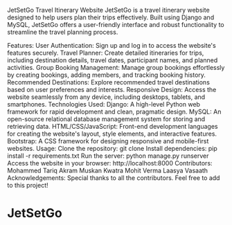 JetSetGo Travel Itinerary Website
JetSetGo is a travel itinerary website designed to help users plan their trips effectively. Built using Django and MySQL, JetSetGo offers a user-friendly interface and robust functionality to streamline the travel planning process.

Features:
User Authentication: Sign up and log in to access the website's features securely.
Travel Planner: Create detailed itineraries for trips, including destination details, travel dates, participant names, and planned activities.
Group Booking Management: Manage group bookings effortlessly by creating bookings, adding members, and tracking booking history.
Recommended Destinations: Explore recommended travel destinations based on user preferences and interests.
Responsive Design: Access the website seamlessly from any device, including desktops, tablets, and smartphones.
Technologies Used:
Django: A high-level Python web framework for rapid development and clean, pragmatic design.
MySQL: An open-source relational database management system for storing and retrieving data.
HTML/CSS/JavaScript: Front-end development languages for creating the website's layout, style elements, and interactive features.
Bootstrap: A CSS framework for designing responsive and mobile-first websites.
Usage:
Clone the repository: git clone <repository-url>
Install dependencies: pip install -r requirements.txt
Run the server: python manage.py runserver
Access the website in your browser: http://localhost:8000
Contributors:
Mohammed Tariq Akram
Muskan Kwatra
Mohit Verma
Laasya Vasaath
Acknowledgements:
Special thanks to all the contributors.
Feel free to add to this project!
# JetSetGo

